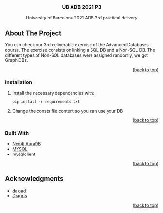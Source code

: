 <div id="top"></div>

<!-- PROJECT LOGO -->
<br />
<div align="center">
<h3 align="center">UB ADB 2021 P3</h3>

<p align="center">
    University of Barcelona 2021 ADB 3rd practical delivery
</div>


<!-- ABOUT THE PROJECT -->
## About The Project

You can check our 3rd deliverable exercise of the Advanced Databases course.
The exercise consists on linking a SQL DB and a Non-SQL DB.
The different types of Non-SQL databases were assigned randomly, we got Graph DBs.
<p align="right">(<a href="#top">back to top</a>)</p>

### Installation

1. Install the necessary dependencies with:
   ```
   pip install -r requirements.txt
   ```
2. Change the consts file content so you can use your DB

<p align="right">(<a href="#top">back to top</a>)</p>


### Built With

* [Neo4j AuraDB](https://neo4j.com/cloud/aura/)
* [MYSQL](https://www.mysql.com)
* [mysqlclient](https://mysqlclient.readthedocs.io/user_guide.html)

<p align="right">(<a href="#top">back to top</a>)</p>


<!-- ACKNOWLEDGMENTS -->
## Acknowledgments

* [daload](https://github.com/daload)
* [Dragris](https://github.com/Dragris)

<p align="right">(<a href="#top">back to top</a>)</p>

